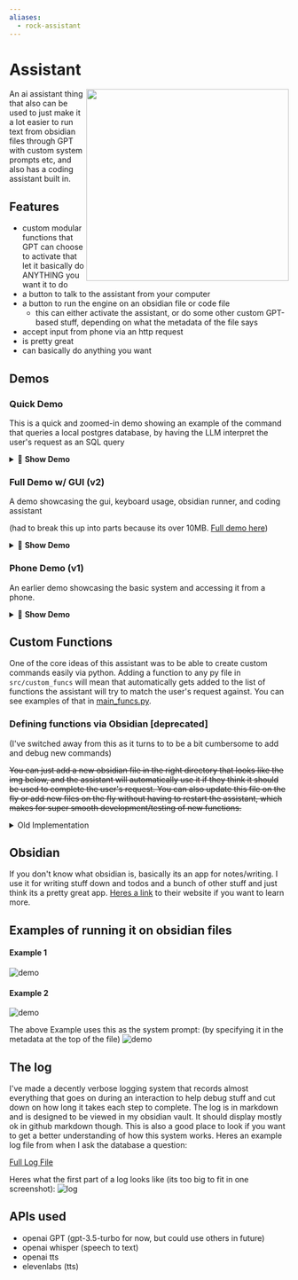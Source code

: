 ```yaml
---
aliases:
  - rock-assistant
---
```

# Assistant

<img align="right" width="365" height="346" src="docs/images/demo3.gif">

An ai assistant thing that also can be used to just make it a lot easier to run text from obsidian files through GPT with custom system prompts etc, and also has a coding assistant built in.

## Features
- custom modular functions that GPT can choose to activate that let it basically do ANYTHING you want it to do
- a button to talk to the assistant from your computer
- a button to run the engine on an obsidian file or code file
  - this can either activate the assistant, or do some other custom GPT-based stuff, depending on what the metadata of the file says
- accept input from phone via an http request
- is pretty great
- can basically do anything you want

## Demos

### Quick Demo
This is a quick and zoomed-in demo showing an example of the command that queries a local postgres database, by having the LLM interpret the user's request as an SQL query
<details>
  <summary>🎥 <b>Show Demo</b></summary>

https://github.com/mdiller/rock-assistant/assets/3231343/907154c0-f1c3-487e-99a6-310601d2e4e9

</details>

### Full Demo w/ GUI (v2)
A demo showcasing the gui, keyboard usage, obsidian runner, and coding assistant

(had to break this up into parts because its over 10MB. [Full demo here](docs/videos/demo2.mp4))
<details>
  <summary>🎥 <b>Show Demo</b></summary>

#### Part 1 (general assistant & thought recording)

https://github.com/mdiller/rock-assistant/assets/3231343/e11cf805-844f-4033-bc22-a7fd56bd4c03

#### Part 2 (obsidian runner)

https://github.com/mdiller/rock-assistant/assets/3231343/4671c279-7670-46f0-a956-86a7ed4690d4

#### Part 3 (coding assistant)

https://github.com/mdiller/rock-assistant/assets/3231343/a8fdb38e-d495-4e37-a566-42dd29a5952b

</details>

### Phone Demo (v1)
An earlier demo showcasing the basic system and accessing it from a phone.

<details>
  <summary>🎥 <b>Show Demo</b></summary>

https://github.com/mdiller/rock-assistant/assets/3231343/25e93dd3-7747-4fc9-907d-efdc9c6d0570

</details>

## Custom Functions

One of the core ideas of this assistant was to be able to create custom commands easily via python. Adding a function to any py file in `src/custom_funcs` will mean that automatically gets added to the list of functions the assistant will try to match the user's request against. You can see examples of that in [main_funcs.py](src/custom_funcs/main_funcs.py). 

### Defining functions via Obsidian [deprecated]

(I've switched away from this as it turns to to be a bit cumbersome to add and debug new commands)

~~You can just add a new obsidian file in the right directory that looks like the img below, and the assistant will automatically use it if they think it should be used to complete the user's request. You can also update this file on the fly or add new files on the fly without having to restart the assistant, which makes for super smooth development/testing of new functions.~~

<details>
  <summary>Old Implementation</summary>
  ![demo](docs/images/function_example.png)
</details>

## Obsidian
If you don't know what obsidian is, basically its an app for notes/writing. I use it for writing stuff down and todos and a bunch of other stuff and just think its a pretty great app. [Heres a link](https://obsidian.md/) to their website if you want to learn more.

## Examples of running it on obsidian files

#### Example 1

![demo](docs/images/run_example1.png)

#### Example 2

![demo](docs/images/run_example2.png)

The above Example uses this as the system prompt: (by specifying it in the metadata at the top of the file)
![demo](docs/images/run_example2_prompt.png)

## The log
I've made a decently verbose logging system that records almost everything that goes on during an interaction to help debug stuff and cut down on how long it takes each step to complete. The log is in markdown and is designed to be viewed in my obsidian vault. It should display mostly ok in github markdown though. This is also a good place to look if you want to get a better understanding of how this system works. Heres an example log file from when I ask the database a question:

[Full Log File](docs/log_example.md)

Heres what the first part of a log looks like (its too big to fit in one screenshot):
![log](docs/images/log.png)

## APIs used
- openai GPT (gpt-3.5-turbo for now, but could use others in future)
- openai whisper (speech to text)
- openai tts
- elevenlabs (tts)
